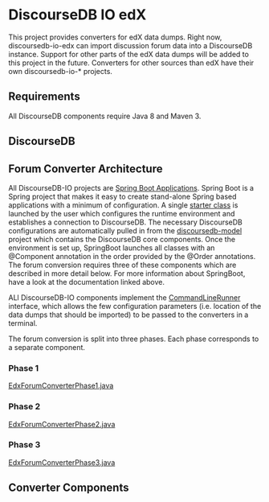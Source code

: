 # DiscourseDB IO edX
This project provides converters for edX data dumps. Right now, discoursedb-io-edx can import discussion forum data into a DiscourseDB instance. Support for other parts of the edX data dumps will be added to this project in the future. Converters for other sources than edX have their own discoursedb-io-* projects.

## Requirements
All DiscourseDB components require Java 8 and Maven 3.

## DiscourseDB

## Forum Converter Architecture
All DiscourseDB-IO projects are [Spring Boot Applications](http://projects.spring.io/spring-boot/). Spring Boot is a Spring project that makes it easy to create stand-alone Spring based applications with a minimum of configuration. A single [starter class](https://github.com/DiscourseDB/discoursedb-io-edx/blob/master/discoursedb-io-edx/src/main/java/edu/cmu/cs/lti/discoursedb/io/edx/forum/converter/EdxForumConverterApplication.java) is launched by the user which configures the runtime environment and establishes a connection to DiscourseDB. The necessary DiscourseDB configurations are automatically pulled in from the [discoursedb-model](https://github.com/DiscourseDB/discoursedb-model) project which contains the DiscourseDB core components.
Once the environment is set up, SpringBoot launches all classes with an @Component annotation in the order provided by the @Order annotations. The forum conversion requires three of these components which are described in more detail below. For more information about SpringBoot, have a look at the documentation linked above.

ALl DiscourseDB-IO components implement the [CommandLineRunner](http://docs.spring.io/spring-boot/docs/current/reference/htmlsingle/#boot-features-command-line-runner) interface, which allows the few configuration parameters (i.e. location of the data dumps that should be imported) to be passed to the converters in a terminal. 

The forum conversion is split into three phases. Each phase corresponds to a separate component.

### Phase 1 
[EdxForumConverterPhase1.java](https://github.com/DiscourseDB/discoursedb-io-edx/blob/master/discoursedb-io-edx/src/main/java/edu/cmu/cs/lti/discoursedb/io/edx/forum/converter/EdxForumConverterPhase1.java)

### Phase 2
[EdxForumConverterPhase2.java](https://github.com/DiscourseDB/discoursedb-io-edx/blob/master/discoursedb-io-edx/src/main/java/edu/cmu/cs/lti/discoursedb/io/edx/forum/converter/EdxForumConverterPhase2.java)

### Phase 3
[EdxForumConverterPhase3.java](https://github.com/DiscourseDB/discoursedb-io-edx/blob/master/discoursedb-io-edx/src/main/java/edu/cmu/cs/lti/discoursedb/io/edx/forum/converter/EdxForumConverterPhase3.java)

## Converter Components